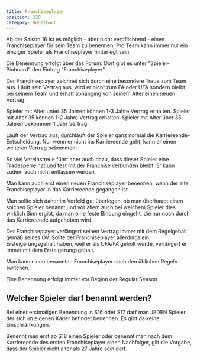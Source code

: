 ```yaml
---
title: Franchiseplayer
position: 320
category: Regelbuch
---
```


Ab der Saison 16 ist es möglich - aber nicht verpflichtend - einen Franchiseplayer für sein Team zu benennen. Pro Team kann immer nur ein einziger Spieler als Franchiseplayer hinterlegt sein.

Die Benennung erfolgt über das Forum. Dort gibt es unter "Spieler-Pinboard" den Eintrag "Franchiseplayer".

Der Franchiseplayer zeichnet sich durch eine besondere Treue zum Team aus. Läuft sein Vertrag aus, wird er nicht zum FA oder UFA sondern bleibt bei seinem Team und erhält abhänging von seinem Alter einen neuen Vertrag:

Spieler mit Alter unter 35 Jahren können 1-3 Jahre Vertrag erhalten.
Spieler mit Alter 35 können 1-2 Jahre Vertrag erhalten.
Spieler mit Alter über 35 Jahren bekommen 1 Jahr Vertrag.

Läuft der Vertrag aus, durchläuft der Spieler ganz normal die Karriereende-Entscheidung. Nur wenn er nicht ins Karriereende geht, kann er einen weiteren Vertrag bekommen.

So viel Vereinstreue führt aber auch dazu, dass dieser Spieler eine Tradesperre hat und fest mit der Franchise verbunden bleibt. Er kann zudem auch nicht entlassen werden.

Man kann auch erst einen neuen Franchiseplayer benennen, wenn der alte Franchiseplayer in das Karriereende gegangen ist.

Man sollte sich daher im Vorfeld gut überlegen, ob man überhaupt einen solchen Spieler benannt und vor allem auch bei welchem Spieler dies wirklich Sinn ergibt, da man eine feste Bindung eingeht, die nur noch durch das Karriereende aufgehoben wird.

Der Franchiseplayer verlängert seinen Vertrag immer mit dem Regelgehalt gemäß seines OV.
Sollte der Franchiseplayer allerdings ein Ersteigerungsgehalt haben, weil er als UFA/FA geholt wurde, verlängert er immer mit dem Ersteigerungsgehalt.

Man kann einen benannten Franchiseplayer nach den üblichen Regeln switchen.

Eine Benennung erfolgt immer vor Beginn der Regular Season.

## Welcher Spieler darf benannt werden?

Bei einer erstmaligen Benennung in S16 oder S17 darf man JEDEN Spieler der sich im eigenen Kader befindet benennen. Es gibt da keine Einschränkungen.

Benennt man erst ab S18 einen Spieler oder benennt man nach dem Karriereende des ersten Franchiseplayer einen Nachfolger, gilt die Vorgabe, dass der Spieler nicht älter als 27 Jahre sein darf.
